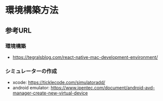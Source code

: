 # 環境構築方法

## 参考URL

### 環境構築
* https://tegralsblog.com/react-native-mac-development-environment/

### シミュレーターの作成
* xcode: https://ticklecode.com/simulatoradd/
* android emulator: https://www.ipentec.com/document/android-avd-manager-create-new-virtual-device

 
